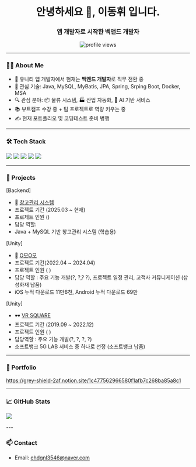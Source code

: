 <h1 align="center">안녕하세요 👋, 이동휘 입니다. </h1>
<h3 align="center">앱 개발자로 시작한 벡앤드 개발자</h3>

<p align="center">
  <img src="https://komarev.com/ghpvc/?username=DH-CaseStudy&label=Profile%20views&color=0e75b6&style=flat" alt="profile views" />
</p>

---

### 👨‍💻 About Me
- 🧠 유니티 앱 개발자에서 현재는 **백엔드 개발자**로 직무 전환 중  
- 🎯 관심 기술: Java, MySQL, MyBatis, JPA, Spring, Srping Boot, Docker, MSA
- 🔍 관심 분야: 📦 물류 시스템, 🏭 산업 자동화, 🤖 AI 기반 서비스  
- 📚 부트캠프 수강 중 + 팀 프로젝트로 역량 키우는 중  
- ✍️ 현재 포트폴리오 및 코딩테스트 준비 병행

---

### 🛠️ Tech Stack
<p align="left">
  <img src="https://img.shields.io/badge/Java-007396?style=flat-square&logo=java&logoColor=white"/>
  <img src="https://img.shields.io/badge/MySQL-4479A1?style=flat-square&logo=mysql&logoColor=white"/>
  <img src="https://img.shields.io/badge/C%23-239120?style=flat-square&logo=c-sharp&logoColor=white"/>
  <img src="https://img.shields.io/badge/Unity-000000?style=flat-square&logo=unity&logoColor=white"/>
  <img src="https://img.shields.io/badge/GitHub-181717?style=flat-square&logo=github&logoColor=white"/>
</p>


---

### 📌 Projects

[Backend] 
- 🧾 [창고관리 시스템](https://github.com/DH-CaseStudy/Buildify_Phase-1)
- 프로젝트 기간 (2025.03 ~ 현재)
- 프로제트 인원 ()
- 담당 역할: 
- Java + MySQL 기반 창고관리 시스템 (학습용)
  
[Unity]
- 🐾 [O모O모](https://www.fortunekorea.co.kr/news/articleView.html?idxno=25188)
-  프로젝트 기간(2022.04 ~ 2024.04)
-  프로젝트 인원 ( )
-  담당 역할 : 주요 기능 개발(?, ?,? ?), 프로젝트 일정 관리, 고객사 커뮤니케이션 (삼성화재 납품)
-  iOS 누적 다운로드 11만6천, Android 누적 다운로드 69만
  
[Unity]
- 🕶️ [VR SQUARE](https://www.meta.com/ko-kr/experiences/vr-square-5g-lab/2898438393596104/?srsltid=AfmBOopgRdAc8ZN_kEqyBSUjpweb88zTWmtJFwxQ169Hy2jXBnqK5Dbx)
- 프로젝트 기간 (2019.09 ~ 2022.12)
- 프로젝트 인원 ( )
- 담당역할 : 주요 기능 개발(?, ?, ?, ?)
- 소프트뱅크 5G LAB 서비스 중 하나로 선정 (소프트뱅크 납품)

---

### 📌 Portfolio
https://grey-shield-2af.notion.site/1c477562966580f1afb7c268ba85a8c1

---

### 📈 GitHub Stats
<p align="left">
  <img src="https://github-readme-stats.vercel.app/api?username=DH-CaseStudy&show_icons=true&theme=default" />
</p>
---

### 📫 Contact
- Email: ehdgnl3546@naver.com

